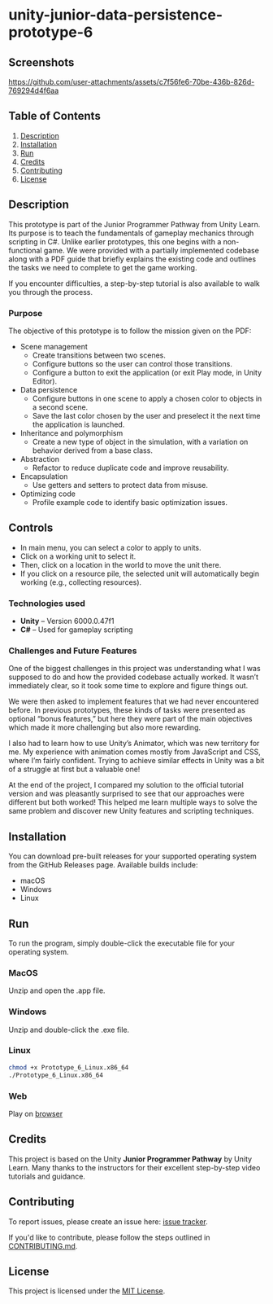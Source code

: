 # unity-junior-data-persistence-prototype-6

## Screenshots

https://github.com/user-attachments/assets/c7f56fe6-70be-436b-826d-769294d4f6aa

## Table of Contents
1. [Description](#description)
2. [Installation](#installation)
3. [Run](#run)
4. [Credits](#credits)
5. [Contributing](#contributing)
6. [License](#license)

## Description

This prototype is part of the Junior Programmer Pathway from Unity Learn. Its purpose is to teach the fundamentals of gameplay mechanics through scripting in C#.
Unlike earlier prototypes, this one begins with a non-functional game. We were provided with a partially implemented codebase along with a PDF guide that briefly explains the existing code and outlines the tasks we need to complete to get the game working.

If you encounter difficulties, a step-by-step tutorial is also available to walk you through the process.

### Purpose

The objective of this prototype is to follow the mission given on the PDF:

- Scene management
  - Create transitions between two scenes.
  - Configure buttons so the user can control those transitions.
  - Configure a button to exit the application (or exit Play mode, in Unity Editor).
- Data persistence
  - Configure buttons in one scene to apply a chosen color to objects in a second scene.
  - Save the last color chosen by the user and preselect it the next time the application is launched.
- Inheritance and polymorphism
  - Create a new type of object in the simulation, with a variation on behavior derived from a base class.
- Abstraction
  - Refactor to reduce duplicate code and improve reusability.
- Encapsulation
  - Use getters and setters to protect data from misuse.
- Optimizing code
  - Profile example code to identify basic optimization issues.

## Controls

- In main menu, you can select a color to apply to units.
- Click on a working unit to select it.
- Then, click on a location in the world to move the unit there.
- If you click on a resource pile, the selected unit will automatically begin working (e.g., collecting resources).

### Technologies used

- **Unity** – Version 6000.0.47f1
- **C#** – Used for gameplay scripting
  
### Challenges and Future Features

One of the biggest challenges in this project was understanding what I was supposed to do and how the provided codebase actually worked. It wasn’t immediately clear, so it took some time to explore and figure things out.

We were then asked to implement features that we had never encountered before. In previous prototypes, these kinds of tasks were presented as optional “bonus features,” but here they were part of the main objectives which made it more challenging but also more rewarding.

I also had to learn how to use Unity’s Animator, which was new territory for me. My experience with animation comes mostly from JavaScript and CSS, where I’m fairly confident. Trying to achieve similar effects in Unity was a bit of a struggle at first but a valuable one!

At the end of the project, I compared my solution to the official tutorial version and was pleasantly surprised to see that our approaches were different but both worked! This helped me learn multiple ways to solve the same problem and discover new Unity features and scripting techniques.

## Installation

You can download pre-built releases for your supported operating system from the GitHub Releases page. Available builds include:
- macOS
- Windows
- Linux

## Run

To run the program, simply double-click the executable file for your operating system.

### MacOS

Unzip and open the .app file.

### Windows

Unzip and double-click the .exe file.

### Linux

```bash
chmod +x Prototype_6_Linux.x86_64
./Prototype_6_Linux.x86_64
```

### Web

Play on [browser](https://vpekdas.github.io/unity-junior-data-persistence-prototype-6)

## Credits

This project is based on the Unity **Junior Programmer Pathway** by Unity Learn.
Many thanks to the instructors for their excellent step-by-step video tutorials and guidance.

## Contributing

To report issues, please create an issue here:  [issue tracker](https://github.com/Vpekdas/unity-junior-data-persistence-prototype-6/issues).

If you'd like to contribute, please follow the steps outlined in [CONTRIBUTING.md](CONTRIBUTING.md).

## License

This project is licensed under the [MIT License](LICENSE).
